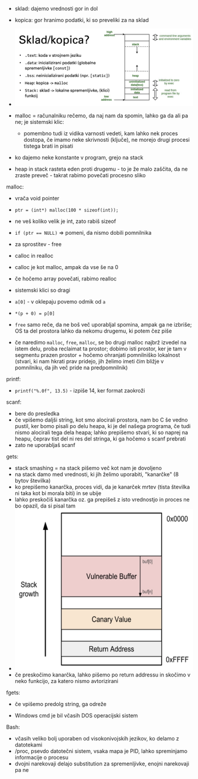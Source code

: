 - sklad: dajemo vrednosti gor in dol
- kopica: gor hranimo podatki, ki so preveliki za na sklad

- ![600](../../Images3/Pasted%20image%2020250227082229.png)
- malloc = računalniku rečemo, da naj nam da spomin, lahko ga da ali pa ne; je sistemski klic:
	- pomembno tudi iz vidika varnosti vedeti, kam lahko nek proces dostopa, če imamo neke skrivnosti (ključe), ne morejo drugi procesi tistega brati in pisati
- ko dajemo neke konstante v program, grejo na stack
- heap in stack rasteta eden proti drugemu - to je že malo zaščita, da ne zraste preveč - takrat rabimo povečati procesno sliko

malloc:
- vrača void pointer
- `ptr = (int*) malloc(100 * sizeof(int));`
- ne veš koliko velik je int, zato rabiš sizeof
- `if (ptr == NULL)` => pomeni, da nismo dobili pomnilnika
- za sprostitev - free
- calloc in realloc
- calloc je kot malloc, ampak da vse še na 0
- če hočemo array povečati, rabimo realloc
- sistemski klici so dragi

- `a[0]` - v oklepaju povemo odmik od `a`
- `*(p + 0) = p[0]`

- `free` samo reče, da ne boš več uporabljal spomina, ampak ga ne izbriše; OS ta del prostora lahko da nekomu drugemu, ki potem čez piše
- če naredimo `malloc`, `free`, `malloc`, se bo drugi malloc najbrž izvedel na istem delu, proba reclaimat ta prostor; dobimo isti prostor, ker je tam v segmentu prazen prostor + hočemo ohranjati pomnilniško lokalnost (stvari, ki nam hkrati prav pridejo, jih želimo imeti čim bližje v pomnilniku, da jih več pride na predpomnilnik)

printf:
- `printf("%.0f", 13.5)` - izpiše 14, ker format zaokroži

scanf:
- bere do presledka
- če vpišemo daljši string, kot smo alocirali prostora, nam bo C še vedno pustil, ker bomo pisali po delu heapa, ki je del našega programa, če tudi nismo alocirali tega dela heapa; lahko prepišemo stvari, ki so naprej na heapu, čeprav tist del ni res del stringa, ki ga hočemo s scanf prebrati
- zato ne uporabljaš scanf

gets:
- stack smashing = na stack pišemo več kot nam je dovoljeno
- na stack damo med vrednosti, ki jih želimo uporabiti, "kanarčke" (8 bytov številka)
- ko prepišemo kanarčka, proces vidi, da je kanarček mrtev (tista številka ni taka kot bi morala biti) in se ubije
- lahko preskočiš kanarčka oz. ga prepišeš z isto vrednostjo in proces ne bo opazil, da si pisal tam
- ![400](../../Images3/Pasted%20image%2020250227095436.png)
- če preskočimo kanarčka, lahko pišemo po return addressu in skočimo v neko funkcijo, za katero nismo avtorizirani

fgets:
- če vpišemo predolg string, ga odreže

- Windows cmd je bil včasih DOS operacijski sistem

Bash:
- včasih veliko bolj uporaben od visokonivojskih jezikov, ko delamo z datotekami
- /proc, psevdo datotečni sistem, vsaka mapa je PID, lahko spreminjamo informacije o procesu
- dvojni narekovaji delajo substitution za spremenljivke, enojni narekovaji pa ne